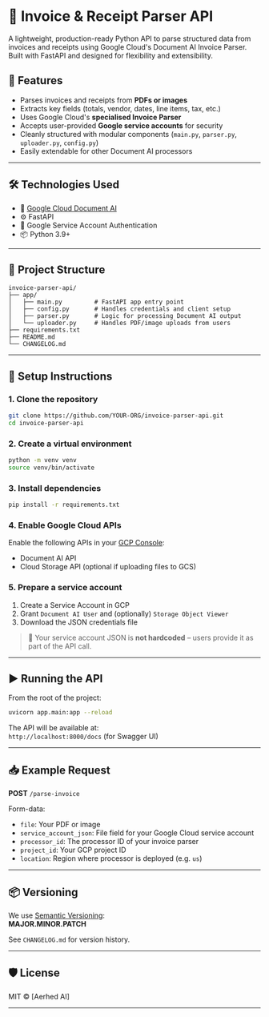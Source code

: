 # 🧾 Invoice & Receipt Parser API

A lightweight, production-ready Python API to parse structured data from invoices and receipts using Google Cloud's Document AI Invoice Parser. Built with FastAPI and designed for flexibility and extensibility.

## 🚀 Features

- Parses invoices and receipts from **PDFs or images**
- Extracts key fields (totals, vendor, dates, line items, tax, etc.)
- Uses Google Cloud's **specialised Invoice Parser**
- Accepts user-provided **Google service accounts** for security
- Cleanly structured with modular components (`main.py`, `parser.py`, `uploader.py`, `config.py`)
- Easily extendable for other Document AI processors

---

## 🛠️ Technologies Used

- 🧠 [Google Cloud Document AI](https://cloud.google.com/document-ai)
- ⚙️ FastAPI
- 🔐 Google Service Account Authentication
- 📦 Python 3.9+

---

## 📂 Project Structure

```
invoice-parser-api/
├── app/
│   ├── main.py         # FastAPI app entry point
│   ├── config.py       # Handles credentials and client setup
│   ├── parser.py       # Logic for processing Document AI output
│   └── uploader.py     # Handles PDF/image uploads from users
├── requirements.txt
├── README.md
└── CHANGELOG.md
```

---

## 🔧 Setup Instructions

### 1. Clone the repository

```bash
git clone https://github.com/YOUR-ORG/invoice-parser-api.git
cd invoice-parser-api
```

### 2. Create a virtual environment

```bash
python -m venv venv
source venv/bin/activate
```

### 3. Install dependencies

```bash
pip install -r requirements.txt
```

### 4. Enable Google Cloud APIs

Enable the following APIs in your [GCP Console](https://console.cloud.google.com/):

- Document AI API
- Cloud Storage API (optional if uploading files to GCS)

### 5. Prepare a service account

1. Create a Service Account in GCP
2. Grant `Document AI User` and (optionally) `Storage Object Viewer`
3. Download the JSON credentials file

> 🔐 Your service account JSON is **not hardcoded** – users provide it as part of the API call.

---

## ▶️ Running the API

From the root of the project:

```bash
uvicorn app.main:app --reload
```

The API will be available at:  
`http://localhost:8000/docs` (for Swagger UI)

---

## 📥 Example Request

**POST** `/parse-invoice`

Form-data:
- `file`: Your PDF or image
- `service_account_json`: File field for your Google Cloud service account
- `processor_id`: The processor ID of your invoice parser
- `project_id`: Your GCP project ID
- `location`: Region where processor is deployed (e.g. `us`)

---

## 📦 Versioning

We use [Semantic Versioning](https://semver.org/):  
**MAJOR.MINOR.PATCH**

See `CHANGELOG.md` for version history.

---

## 🛡️ License

MIT © [Aerhed AI]

---
